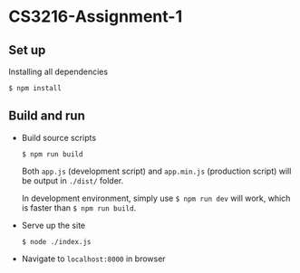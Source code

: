# CS3216-Assignment-1
## Set up
Installing all dependencies

    $ npm install

## Build and run
- Build source scripts

    `$ npm run build`
    
    Both `app.js` (development script) and `app.min.js` (production script) will be output in `./dist/` folder. 

    In development environment, simply use `$ npm run dev` will work, which is faster than `$ npm run build`.

- Serve up the site

    `$ node ./index.js`

- Navigate to `localhost:8000` in browser


